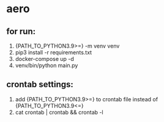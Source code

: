 # aero
## for run:
1) {PATH_TO_PYTHON3.9>=} -m venv venv
2) pip3 install -r requirements.txt
3) docker-compose up -d
4) venv/bin/python main.py

## crontab settings:
1) add {PATH_TO_PYTHON3.9>=} to crontab file instead of {PATH_TO_PYTHON3.9<=}
2) cat crontab | crontab && crontab -l
